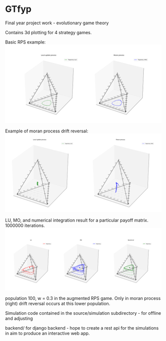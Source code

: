 # GTfyp
Final year project work - evolutionary game theory 


Contains 3d plotting for 4 strategy games.

Basic RPS example: 
![alt text](source/simulation/images/rps.png)





Example of moran process drift reversal:
![alt text](source/simulation/images/moran-drift.png)


LU, MO, and numerical integration result for a particular payoff matrix. 1000000 iterations.
![alt text](source/simulation/images/image.png)


population 100, w = 0.3 in the augmented RPS game. Only in moran process (right) drift reversal occurs at this lower population.



Simulation code contained in the source/simulation subdirectory - for offline and adjusting

backend/ for django backend - hope to create a rest api for the simulations in aim to produce an interactive web app.